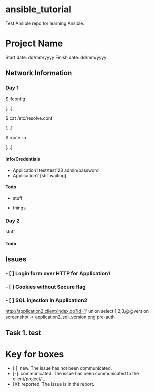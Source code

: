 # ansible_tutorial

Test Ansible repo for learning Ansible.

# Project Name

Start date: dd/mm/yyyy
Finish date: dd/mm/yyyy

## Network Information

### Day 1

$ ifconfig

[...]

$ cat /etc/resolve.conf

[...]

$ route -n

[...]




#### Info/Credentials
- Application1
test/test123
admin/password
-  Application2
[still waiting]


#### Todo

- stuff

- things

### Day 2

stuff

#### Todo

## Issues
### - [ ] Login form over HTTP for Application1

### - [ ] Cookies without Secure flag

### - [ ] SQL injection in Application2
  http://application2.client/index.do?id=1' union select 1,2,3,@@version
  screenshot -> application2_sqli_version.png
  pre-auth

## Task 1. test 
 

# Key for boxes
- [ ]: new. The issue has not been communicated.
- [-]: communicated. The issue has been communicated to the client/project/…
- [X]: reported. The issue is in the report.

